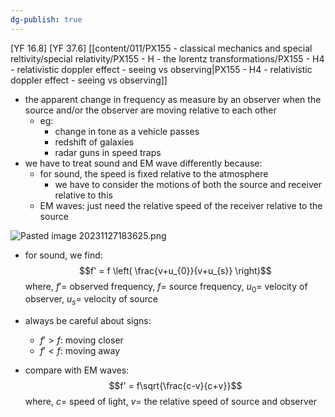 ```yaml
---
dg-publish: true
---
```


[YF 16.8]
[YF 37.6]
[[content/011/PX155 - classical mechanics and special reltivity/special relativity/PX155 - H - the lorentz transformations/PX155 - H4 - relativistic doppler effect - seeing vs observing\|PX155 - H4 - relativistic doppler effect - seeing vs observing]]

- the apparent change in frequency as measure by an observer when the source and/or the observer are moving relative to each other
	- eg:
		- change in tone as a vehicle passes
		- redshift of galaxies
		- radar guns in speed traps
- we have to treat sound and EM wave differently because:
	- for sound, the speed is fixed relative to the atmosphere
		- we have to consider the motions of both the source and receiver relative to this
	- EM waves: just need the relative speed of the receiver relative to the source

![Pasted image 20231127183625.png](/img/user/pics/Pasted%20image%2020231127183625.png)
- for sound, we find: 
$$f' = f \left( \frac{v+u_{0}}{v+u_{s}} \right)$$
		where, $f'=$ observed frequency, $f=$ source frequency, $u_{0}=$ velocity of observer, $u_{s}=$ velocity of source

- always be careful about signs:
	- $f'>f$: moving closer
	- $f'<f$: moving away

- compare with EM waves: 
$$f' = f\sqrt{\frac{c-v}{c+v}}$$
		where, $c=$ speed of light, $v=$ the relative speed of source and observer